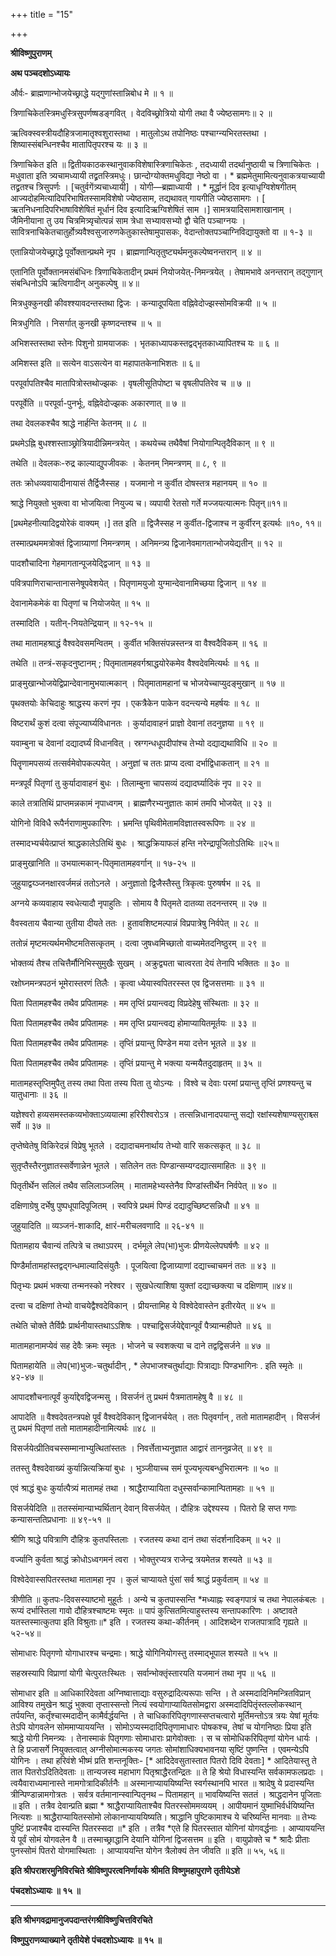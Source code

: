 +++
title = "15"

+++


<div id="pl-74788" claऽऽ="panel-layout">

<div id="pg-74788-0" claऽऽ="panel-grid panel-no-ऽtyle">

<div id="pgc-74788-0-0" claऽऽ="panel-grid-cell" weight="1">

<div id="panel-74788-0-0-0" claऽऽ="ऽo-panel widget widget_ऽow-editor panel-firऽt-child panel-laऽt-child" index="0" data-ऽtyle="{&quot;background_image_attachment&quot;ःfalऽe,&quot;background_diऽplay&quot;ः&quot;tile&quot;}">

<div claऽऽ="ऽo-widget-ऽow-editor ऽo-widget-ऽow-editor-baऽe">

<div claऽऽ="ऽiteorigin-widget-tinymce textwidget">

**श्रीविष्णुपुराणम्**

**अथ पञ्चदशोऽध्यायः**

और्वः- ब्राह्मणान्भोजयेच्छ्राद्धे यद्गुणांस्तान्निबोध मे ॥ १ ॥

त्रिणाचिकेतस्त्रिमधुस्त्रिसुपर्णष्षडङ्गवित् । वेदविच्छ्रोत्रियो योगी तथा वै ज्येष्ठसामगः॥ २ ॥

ऋत्विक्स्वस्त्रीयदौहित्रजामातृश्वशुरास्तथा । मातुलोऽथ तपोनिष्ठः पश्चाग्न्यभिरतस्तथा । शिष्यास्संबन्धिनश्चैव मातापितृपरश्च यः ॥ ३ ॥

 त्रिणाचिकेत इति ॥ द्वितीयकाठकस्थानुवाकविशेषास्त्रिणाचिकेतः , तदध्यायी तदर्थानुष्ठायी च त्रिणाचिकेतः । मधुवाता इति त्र्यचामध्यायी तद्व्रतस्त्रिमधुः। छान्दोग्योक्तमधुविद्या नेष्ठो वा । \* ब्रह्ममेतुमामित्यनुवाकत्रयाच्यायी तद्व्रतश्च त्रिसुपर्णः । \[चतुर्वगेंत्र्यचाध्यायी\] । योगी—ब्रह्माध्यायी । \* मूर्द्धानं दिव इत्याधृग्विशेषगीतम्
आज्यदोहमित्यादिपरिभाषितस्सामविशेषो ज्येष्ठसाम, तद्यथावत् गायगीति ज्येष्ठसामगः । \[ ऋतनिधनादिपरिभाषाविशेषितं मूर्धानं दिव इत्यादिऋग्विशेषितं साम ।\] सामत्रयादिसामशाखानाम् । जैमिनीयाना तु उय चित्रमित्र्यृचोत्पन्नं साम त्रेधा सभ्यावसभ्यो द्वौ चेति पञ्चाग्नयः । सावित्रनाचिकेतचातुर्होत्र्यवैश्वसुजारुणकेतुकास्तेषामुपासकः, वेदान्तोक्तपञ्चाग्निविद्यायुक्तो वा ॥ १-३ ॥

एतान्नियोजयेच्छ्राद्धे पूर्वोक्तान्प्रथमे नृप । ब्राह्मणान्पितृतुष्ट्यर्थमनुकल्पेष्वनन्तरान् ॥ ४ ॥

 एतानिति पूर्वोक्तानमसंबंधिनः त्रिणाचिकेतादीन् प्रथमं नियोजयेत्-निमन्त्रयेत् । तेषामभावे अनन्तरान् तद्गुणान् संबन्धिनोऽपि ऋत्विगादीन् अनुकल्पेषु ॥ ४॥

मित्रधुक्कुनखी कीवश्श्यावदन्तस्तथा द्विजः । कन्यादूपयिता वह्निवेदोज्झस्सोमविक्रयी ॥ ५ ॥

 मित्रधुगिति । निसर्गात् कुनखी कृष्णदन्तश्च ॥ ५ ॥

अभिशस्तस्तथा स्तेनः पिशुनो ग्रामयाजकः । भृतकाध्यापकस्तद्वद्भृतकाध्यापितश्च यः ॥ ६ ॥

 अमिशस्त इति ॥ सत्येन वाऽसत्येन वा महापातकेनाभिशतः ॥ ६॥

परपूर्वापतिश्चैव मातापित्रोस्तथोज्झकः । वृषलीसूतिपोष्टा च वृषलीपतिरेव च ॥ ७ ॥

 परपूर्वेति ॥ परपूर्वा-पुनर्भूः, वह्निवेदोज्झकः अकारणात् ॥ ७ ॥

 तथा देवलकश्चैव श्राद्धे नार्हन्ति केतनम् ॥ ८ ॥

प्रथमेऽह्नि बुधश्शस्ताञ्छ्रोत्रियादीन्निमन्त्रयेत् । कथयेच्च तथैवैषां नियोगान्पितृदैविकान् ॥ ९ ॥

तथेति ॥ देवलकः-रुद्र काल्याद्युपजीवकः । केतनम् निमन्त्रणम् ॥ ८, ९ ॥

ततः क्रोधव्यवायादीनायासं तैर्द्विजैस्सह । यजमानो न कुर्वीत दोषस्तत्र महानयम् ॥ १० ॥

श्राद्धे नियुक्तो भुक्त्वा वा भोजयित्वा नियुज्य च। व्यपायी रेतसो गर्ते मज्जयत्यात्मनः पितृन्॥११॥

 \[प्रथमेहनीत्यादिद्वयोरेकं वाक्यम् ।\] तत इति ॥ द्विजैस्सह न कुर्वीत-द्विजाश्च न कुर्वीरन् इत्यर्थः ॥१०, ११॥

तस्मात्प्रथममत्रोक्तं द्विजाग्र्याणां निमन्त्रणम् । अनिमन्त्र्य द्विजानेवमागतान्भोजयेद्यतीन् ॥ १२ ॥

 पादशौचादिना गेहमागतान्पूजयेद्द्विजान् ॥ १३ ॥

पवित्रपाणिराचान्तानासनेषूपवेशयेत् । पितृणामयुजो युग्मान्देवानामिच्छया द्विजान् ॥ १४ ॥

 देवानामेकमेकं वा पितृणां च नियोजयेत् ॥ १५ ॥

 तस्मादिति । यतीन्-नियतेन्द्रियान् ॥ १२-१५ ॥

तथा मातामहश्राद्धं वैश्वदेवसमन्वितम् । कुर्वीत भक्तिसंपन्नस्तन्त्र वा वैश्वदैविकम् ॥ १६ ॥

तथेति ॥ तन्त्रं-सकृदनुष्टानम् ; पितृमातामहवर्गश्राद्धयोरेकमेव वैश्वदेवमित्यर्थः ॥ १६ ॥

प्राङ्मुखान्भोजयेद्विप्रान्देवानामुभयात्मकान् । पितृमातामहानां च भोजयेच्चाप्युदङ्मुखान् ॥ १७ ॥

पृथक्तयोः केचिदाहुः श्राद्धस्य करणं नृप । एकत्रैकेन पाकेन वदन्त्यन्ये महर्षयः ॥ १८ ॥

विष्टरार्थं कुशं दत्वा संपूज्यार्घ्यविधानतः । कुर्यादावाहनं प्राज्ञो देवानां तदनुज्ञया ॥ १९ ॥

यवाम्बुना च देवानां दद्यादर्घ्यं विधानवित् । स्रग्गन्धधूपदीपांश्च तेभ्यो दद्याद्यथाविधि ॥ २० ॥

पितॄणामपसव्यं तत्सर्वमेवोपकल्पयेत् । अनुज्ञां च ततः प्राप्य दत्वा दर्भाद्विधाकतान् ॥ २१ ॥

मन्त्रपूर्वं पितृणां तु कुर्यादावाहनं बुधः । तिलाम्बुना चापसव्यं दद्यादर्घ्यादिकं नृप ॥ २२ ॥

काले तत्रातिथिं प्राप्तमन्नकामं नृपाध्वगम् । ब्राह्मणैरभ्यनुज्ञातः कामं तमपि भोजयेत् ॥ २३ ॥

योगिनो विविधै रूपैर्नराणामुपकारिणः । भ्रमन्ति पृथिवीमेतामविज्ञातस्वरूपिणः ॥ २४ ॥

तस्मादभ्यर्चयेत्प्राप्तं श्राद्धकालेऽतिथिं बुधः । श्राद्धक्रियाफलं हन्ति नरेन्द्रापूजितोऽतिथिः ॥२५॥

 प्राङ्मुखानिति ॥ उभयात्मकान्-पितृमातामहवर्गान् ॥ १७-२५ ॥

जुहुयाद्वय्ञ्जनक्षारवर्जमन्नं ततोऽनले । अनुज्ञातो द्विजैस्तैस्तु त्रिकृत्वः पुरुषर्षभ ॥ २६ ॥

अग्नये कव्यवाहाय स्वधेत्यादौ नृपाहुतिः । सोमाय वै पितृमते दातव्या तदनन्तरम् ॥ २७ ॥

वैवस्वताय चैवान्या तुतीया दीयते ततः । हुतावशिष्टमल्पान्नं विप्रपात्रेषु निर्वपेत् ॥ २८ ॥

ततोन्नं मृष्टमत्यर्थमभीष्टमतिसत्कृतम् । दत्वा जुषध्वमिच्छातो वाच्यमेतदनिष्ठुरम् ॥ २९ ॥

भोक्तव्यं तैश्च तचित्तैर्मौनिभिस्सुमुखैः सुखम् । अक्रुद्व्यता चात्वरता देयं तेनापि भक्तितः ॥ ३० ॥

रक्षोघ्नमन्त्रपठनं भूमेरास्तरणं तिलैः । कृत्वा ध्येयास्वपितरस्स्त एव द्विजसत्तमाः ॥ ३१ ॥

पिता पितामहश्चैव तथैव प्रपितामहः । मम तृप्तिं प्रयान्त्वद्य विप्रदेहेषु संस्थिताः ॥ ३२ ॥

पिता पितामहश्चैव तथैव प्रपितामहः । मम तृप्ति प्रयान्त्वद्य होमाप्यायितमूर्तयः ॥ ३३ ॥

पिता पितामहश्चैव तथैव प्रपितामहः । तृप्तिं प्रयान्तु पिण्डेन मया दत्तेन भूतले ॥ ३४ ॥

पिता पितामहश्चैव तथैव प्रपितामहः । तृप्तिं प्रयान्तु मे भक्त्या यन्मयैतदुदाहृतम् ॥ ३५ ॥

मातामहस्तृप्तिमुपैतु तस्य तथा पिता तस्य पिता तु योऽन्यः । विश्वे च देवाः परमां प्रयान्तु तृप्तिं प्रणश्यन्तु च यातुधानाः ॥ ३६ ॥

 यज्ञेश्वरो हव्यसमस्तकव्यभोक्ताऽव्ययात्मा हरिरीश्वरोऽत्र । तत्सन्निधानादपयान्तु सद्यो रक्षांस्यशेषाण्यसुराश्च्स सर्वे ॥ ३७ ॥

तृप्तेष्वेतेषु विकिरेदन्नं विप्रेषु भूतले । दद्यादाचमनार्थाय तेभ्यो वारि सकत्सकृत् ॥ ३८ ॥

सुतृप्तैस्तैरनुज्ञातस्सर्वेणान्नेन भूतले । सतिलेन ततः पिण्डान्सम्यग्दद्यात्समाहितः ॥ ३९ ॥

पितृतीर्थेन सलिलं तथैव सलिलाञ्जलिम् । मातामहेभ्यस्तेनैव पिण्डांस्तीर्थेन निर्वपेत् ॥ ४० ॥

दक्षिणाग्रेषु दर्भेषु पुष्पधूपादिपूजितम् । स्वपित्रे प्रथमं पिण्डं दद्यादुच्छिष्टसन्निधौ ॥ ४१ ॥

 जुहुयादिति ॥ व्यञ्जनं-शाकादि, क्षारं-मरीचलवणादि ॥ २६-४१ ॥

पितामहाय चैवान्यं तत्पित्रे च तथाऽपरम् । दर्भमूले लेप(भा)भुजः प्रीणयेल्लेपघर्षणैः ॥ ४२ ॥

पिण्डैर्मातामहांस्तद्वद्गन्धमाल्यादिसंयुतैः । पूजयित्वा द्विजाग्र्याणां दद्याच्चाचमनं ततः ॥ ४३ ॥

पितृभ्यः प्रथमं भक्त्या तन्मनस्को नरेश्वर । सुखधेत्याशिषा युक्तां दद्याच्छक्त्या च दक्षिणाम् ॥४४॥

दत्त्वा च दक्षिणां तेभ्यो वाचयेद्वैश्वदेविकान् । प्रीयन्तामिह ये विश्वेदेवास्तेन इतीरयेत् ॥ ४५ ॥

तथेति चोक्ते तैर्विप्रैः प्रार्थनीयास्तथाऽऽशिषः । पश्चाद्विसर्जयेद्देवान्पूर्वं पैत्र्यान्महीपते ॥ ४६ ॥

मातामहानामप्येवं सह देवैः क्रमः स्मृतः । भोजने च स्वशक्त्या च दाने तद्वद्विसर्जने ॥ ४७ ॥

 पितामहायेति ॥ लेप(भा)भुजः-चतुर्थादीन् , \* लेपभाजश्चतुर्थाद्याः पित्राद्याः पिण्डभागिनः . इति स्मृतेः ॥ ४२-४७ ॥

आपादशौचनात्पूर्वं कुर्याद्देवद्विजन्मसु । विसर्जनं तु प्रथमं पैत्रमातामहेषु वै ॥ ४८ ॥

 आपादेति ॥ वैश्वदेवतन्त्रपक्षे पूर्वं वैश्वदेविकान् द्विजानर्चयेत् । ततः पितृवर्गान् , ततो मातामहादीन् । विसर्जनं तु प्रथमं पितृणां ततो मातामहादीनामित्यर्थः ॥४८ ॥

विसर्जयेत्प्रीतिवचस्सम्मानाभ्युत्थितांस्ततः । निवर्त्तेताभ्यनुज्ञात आद्वारं ताननुव्रजेत् ॥ ४९ ॥

ततस्तु वैश्वदेवाख्यं कुर्यान्नित्यक्रियां बुधः । भुञ्जीयाच्च समं पूज्यभृत्यबन्धुभिरात्मनः ॥ ५० ॥

एवं श्राद्धं बुधः कुर्यात्पैत्र्यं मातामहं तथा । श्राद्धैराप्यायिता दधुस्सर्वान्कामान्पितामहाः ॥ ५१ ॥

 विसर्जयेदिति ॥ ततस्संमान्याभ्यर्थितान् देवान् विसर्जयेत् । दौहित्रः उद्देश्यस्य । पितरो हि सप्त गणाः कन्यासन्ततिप्रधानाः ॥ ४९-५१ ॥

श्रीणि श्राद्धे पवित्राणि दौहित्रः कुतपस्तिलाः । रजतस्य कथा दानं तथा संदर्शनादिकम् ॥ ५२ ॥

वर्ज्यानि कुर्वता श्राद्धं क्रोधोऽध्वगमनं त्वरा । भोक्तुरप्यत्र राजेन्द्र त्रयमेतन्न शस्यते ॥ ५३ ॥

विश्वेदेवास्सपितरस्तथा मातामहा नृप । कुलं चाप्यायते पुंसां सर्व श्राद्धं प्रकुर्वताम् ॥ ५४ ॥

 त्रीणीति ॥ कुतपः-दिवसस्याष्टमो मुहूर्तः । अन्ये च कुतपास्सन्ति \*मध्याह्नः स्वङ्गपात्रं च तथा नेपालकंबलः । रूप्यं दर्भास्तिला गावो दौहित्रश्चाष्टमः स्मृतः ॥ पापं कुत्सितमित्याहुस्तस्य सन्तापकारिणः । अष्टावते यतस्तस्मात्कुतपा इति विश्रुताः॥\* इति । रजतस्य कथा-कीर्तनम् । आदिशब्देन राजतपात्रादि गृह्यते ॥ ५२-५४॥

सोमाधारः पितृगणो योगाधारश्च चन्द्रमाः। श्राद्धे योगिनियोगस्तु तस्माद्भूपाल शस्यते ॥ ५५ ॥

सहस्रस्यापि विप्राणां योगी चेत्पुरतःस्थितः । सर्वान्भोक्तृंस्तारयति यजमानं तथा नृप ॥ ५६ ॥

 सोमाधार इति ॥ आधिकारिदेवता अग्निष्वात्ताद्याः वसुरुद्रादित्यरूपाः सन्ति । ते अस्मदादिनिमन्त्रितविप्रान् आविश्य तमुखेन श्राद्धं भुक्त्वा तृप्तास्सन्तो नित्यं स्वयोगाप्यायितसोमद्वारा अस्मदादिपितृंस्तल्लोकस्थान् तर्पयन्ति, कर्तृंश्चास्मदादीन् कामैर्वर्द्धयन्ति । ते चाधिकारिपितृगणास्सप्तचत्वारो मूर्तिमन्तोऽत्र त्रयः येषां मूर्तयः तेऽपि योगवलेन सोममाप्याययन्ति । सोमोऽप्यस्मदादिपितृणामाधारः पोषकश्च, तेषां च योगनिष्ठाः प्रिया इति श्राद्धे योगी निमन्त्र्यः । तेनास्माकं पितृगणाः सोमाधाराः प्रागेवोक्ताः । स च सोमोधिकरिपितृणां योगेन धार्यः । ते हि प्रजासर्गे नियुक्तत्वात् अग्नीसोमात्मकस्य जगतः सोमांशाधिक्यभावनया सृष्टिं पुष्णन्ति । एवमन्येऽपि योगिनः । तथा हरिवंशे भीष्मं प्रति शन्तनूक्तिः- \[\* आदिदेवसुतास्तात पितरो दिवि देवताः\] \* आदितेयास्तु ते तात पितरोऽदितिदेवताः ॥ तान्यजस्व महाभाग पितृश्राद्धैरतन्द्रितः ॥ ते हि श्रेयो विधास्यन्ति सर्वकामफलप्रदाः । त्वयैवाराध्यमानास्ते नामगोत्रादिकीर्तनैः ॥ अस्मानाप्याययिष्यन्ति स्वर्गस्थानपि भारत ॥ श्रादेषु ये प्रदास्यन्ति त्रीन्पिण्डान्नामगोत्रतः । सर्वत्र वर्तमानान्स्वान्पितृनथ – पितामहान् ॥ भावयिष्यन्ति सततं । श्राद्धदानेन पूजिताः ॥ इति । तत्रैव देवान्प्रति ब्रह्मा \* श्राद्धैराप्यायिताश्चैव पितरस्सोममव्ययम् । आपीयमानं युष्माभिर्वर्धयिष्यन्ति नित्यशः ॥ श्राद्धैराप्यायितस्सोमो लोकानाप्याययिष्यति। श्राद्धानि पुष्टिकामाश्च ये चरिष्यन्ति मानवाः ॥ तेभ्यः पुष्टिं प्रजाश्चैव दास्यन्ति पितरस्सदा ॥\* इति । तत्रैव \*एते हि पितरस्तात योगिनां योगवर्द्धनाः । आप्याययन्ति ये पूर्वं सोमं योगवलेन वै ॥ तस्माच्छ्राद्धानि देयानि योगिनां द्विजसत्तम ॥ इति । वायुप्रोक्ते च \* श्रादैः प्रीताः पुनस्सोमं पितरो योगमास्थिताः । आप्याययन्ति योगेन त्रैलोक्यं तेन जीवति ॥ इति ॥ ५५, ५६॥

**इति श्रीपराशरमुनिविरचिते श्रीविष्णुपरत्वनिर्णायके श्रीमति विष्णुमहापुराणे तृतीयेऽशे**

**पंचदशोऽध्यायः ॥ १५ ॥**

****

**इति श्रीभगवद्रामानुजपदान्तरंगश्रीविष्णुचित्तविरचिते**

**विष्णुपुराणव्याख्याने तृतीयेशे पंचदशोऽध्यायः ॥ १५ ॥**














